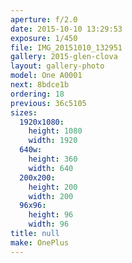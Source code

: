 ```yaml
---
aperture: f/2.0
date: 2015-10-10 13:29:53
exposure: 1/450
file: IMG_20151010_132951
gallery: 2015-glen-clova
layout: gallery-photo
model: One A0001
next: 8bdce1b
ordering: 18
previous: 36c5105
sizes:
  1920x1080:
    height: 1080
    width: 1920
  640w:
    height: 360
    width: 640
  200x200:
    height: 200
    width: 200
  96x96:
    height: 96
    width: 96
title: null
make: OnePlus
---
```

